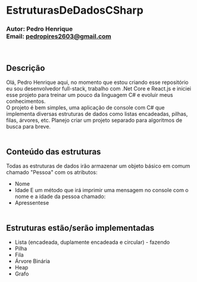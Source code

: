 # EstruturasDeDadosCSharp
### Autor: Pedro Henrique </br>Email: pedropires2603@gmail.com

</br>

## Descrição

Olá, Pedro Henrique aqui, no momento que estou criando esse repositório eu sou desenvolvedor full-stack, 
trabalho com .Net Core e React.js e iniciei esse projeto para treinar um pouco da linguagem C# e evoluir
meus conhecimentos.</br>
O projeto é bem simples, uma aplicação de console com C# que implementa diversas estruturas de dados como
listas encadeadas, pilhas, filas, árvores, etc. Planejo criar um projeto separado para algoritmos de busca
para breve.
</br></br>

## Conteúdo das estruturas

Todas as estruturas de dados irão armazenar um objeto básico em comum chamado "Pessoa" com os atributos:
* Nome
* Idade
E um método que irá imprimir uma mensagem no console com o nome e a idade da pessoa chamado:
* Apressentese
</br></br>

## Estruturas estão/serão implementadas

* Lista (encadeada, duplamente encadeada e circular) - fazendo
* Pilha
* Fila
* Árvore Binária
* Heap
* Grafo